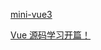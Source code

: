[mini-vue3](https://github.com/zhenyuWang/mini-vue3)

[Vue 源码学习开篇！](https://juejin.cn/post/7054967140532617253)